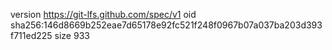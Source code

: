 version https://git-lfs.github.com/spec/v1
oid sha256:146d8669b252eae7d65178e92fc521f248f0967b07a037ba203d393f711ed225
size 933
